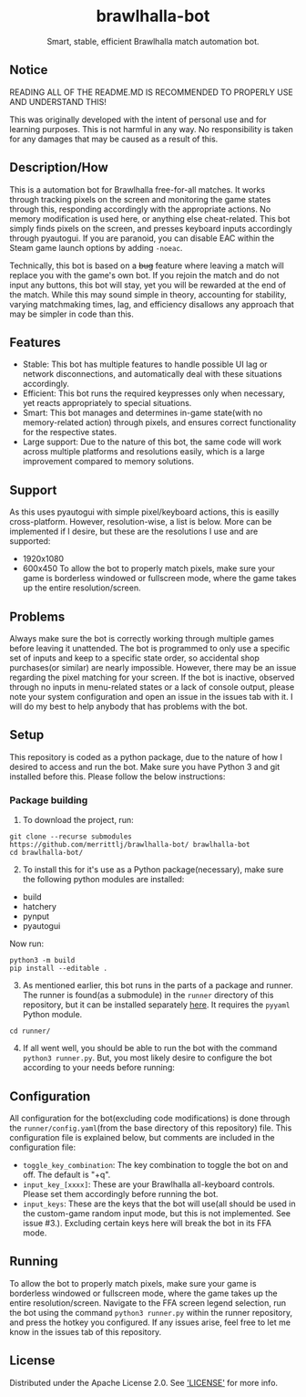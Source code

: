 <h1 align="center">
    <br>
    brawlhalla-bot
    <br>
</h1>
<p align="center">
<p align="center">Smart, stable, efficient Brawlhalla match automation bot.</p>

## Notice
READING ALL OF THE README.MD IS RECOMMENDED TO PROPERLY USE AND UNDERSTAND THIS!

This was originally developed with the intent of personal use and for learning purposes. This is not harmful in any way. No responsibility is taken for any damages that may be caused as a result of this.

## Description/How
This is a automation bot for Brawlhalla free-for-all matches. It works through tracking pixels on the screen and monitoring the game states through this, responding accordingly with the appropriate actions. No memory modification is used here, or anything else cheat-related. This bot simply finds pixels on the screen, and presses keyboard inputs accordingly through pyautogui. If you are paranoid, you can disable EAC within the Steam game launch options by adding `-noeac`.

Technically, this bot is based on a ~~bug~~ feature where leaving a match will replace you with the game's own bot. If you rejoin the match and do not input any buttons, this bot will stay, yet you will be rewarded at the end of the match. While this may sound simple in theory, accounting for stability, varying matchmaking times, lag, and efficiency disallows any approach that may be simpler in code than this.

## Features
* Stable: This bot has multiple features to handle possible UI lag or network disconnections, and automatically deal with these situations accordingly.
* Efficient: This bot runs the required keypresses only when necessary, yet reacts appropriately to special situations.
* Smart: This bot manages and determines in-game state(with no memory-related action) through pixels, and ensures correct functionality for the respective states.
* Large support: Due to the nature of this bot, the same code will work across multiple platforms and resolutions easily, which is a large improvement compared to memory solutions.

## Support
As this uses pyautogui with simple pixel/keyboard actions, this is easilly cross-platform. However, resolution-wise, a list is below. More can be implemented if I desire, but these are the resolutions I use and are supported:
* 1920x1080
* 600x450
To allow the bot to properly match pixels, make sure your game is borderless windowed or fullscreen mode, where the game takes up the entire resolution/screen.

## Problems
Always make sure the bot is correctly working through multiple games before leaving it unattended. The bot is programmed to only use a specific set of inputs and keep to a specific state order, so accidental shop purchases(or similar) are nearly impossible. However, there may be an issue regarding the pixel matching for your screen. If the bot is inactive, observed through no inputs in menu-related states or a lack of console output, please note your system configuration and open an issue in the issues tab with it. I will do my best to help anybody that has problems with the bot.

## Setup
This repository is coded as a python package, due to the nature of how I desired to access and run the bot. Make sure you have Python 3 and git installed before this. Please follow the below instructions:

### Package building
1. To download the project, run:
```
git clone --recurse submodules https://github.com/merrittlj/brawlhalla-bot/ brawlhalla-bot
cd brawlhalla-bot/
```

2. To install this for it's use as a Python package(necessary), make sure the following python modules are installed:
* build
* hatchery
* pynput
* pyautogui

Now run:
```
python3 -m build
pip install --editable .
```

3. As mentioned earlier, this bot runs in the parts of a package and runner. The runner is found(as a submodule) in the `runner` directory of this repository, but it can be installed separately [here](https://github.com/merrittlj/brawlhalla-bot-runner). It requires the `pyyaml` Python module.
```
cd runner/
```

4. If all went well, you should be able to run the bot with the command `python3 runner.py`. But, you most likely desire to configure the bot according to your needs before running:

## Configuration
All configuration for the bot(excluding code modifications) is done through the `runner/config.yaml`(from the base directory of this repository) file. This configuration file is explained below, but comments are included in the configuration file:
* `toggle_key_combination`: The key combination to toggle the bot on and off. The default is "<ctrl>+q".
* `input_key_[xxxx]`: These are your Brawlhalla all-keyboard controls. Please set them accordingly before running the bot.
* `input_keys`: These are the keys that the bot will use(all should be used in the custom-game random input mode, but this is not implemented. See issue #3.). Excluding certain keys here will break the bot in its FFA mode.

## Running
To allow the bot to properly match pixels, make sure your game is borderless windowed or fullscreen mode, where the game takes up the entire resolution/screen. Navigate to the FFA screen legend selection, run the bot using the command `python3 runner.py` within the runner repository, and press the hotkey you configured. If any issues arise, feel free to let me know in the issues tab of this repository.

## License

Distributed under the Apache License 2.0. See ['LICENSE'](https://github.com/merrittlj/brawlhalla-bot/blob/master/LICENSE) for more info.